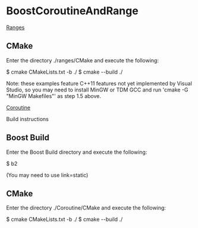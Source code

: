 # BoostCoroutineAndRange

[Ranges](https://timsimpson.github.io/BoostCoroutineAndRange/ranges/)

## CMake

Enter the directory ./ranges/CMake and execute the following:

$ cmake CMakeLists.txt -b ./
$ cmake --build ./

Note: these examples feature C++11 features not yet implemented by Visual Studio, so you may need to install MinGW or TDM GCC and run 'cmake -G "MinGW Makefiles"' as step 1.5 above.

[Coroutine](https://timsimpson.github.io/BoostCoroutineAndRange/ranges/coroutine.html)

Build instructions

## Boost Build

Enter the Boost Build directory and execute the following:

$ b2

(You may need to use link=static)

## CMake

Enter the directory ./Coroutine/CMake and execute the following:

$ cmake CMakeLists.txt -b ./
$ cmake --build ./
